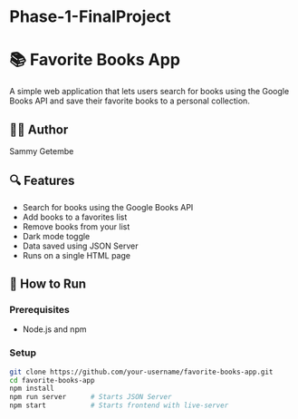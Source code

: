 # Phase-1-FinalProject
# 📚 Favorite Books App

A simple web application that lets users search for books using the Google Books API and save their favorite books to a personal collection.

## 👨‍💻 Author
Sammy Getembe

## 🔍 Features
- Search for books using the Google Books API
- Add books to a favorites list
- Remove books from your list
- Dark mode toggle
- Data saved using JSON Server
- Runs on a single HTML page

## 🚀 How to Run

### Prerequisites
- Node.js and npm

### Setup
```bash
git clone https://github.com/your-username/favorite-books-app.git
cd favorite-books-app
npm install
npm run server      # Starts JSON Server
npm start           # Starts frontend with live-server
